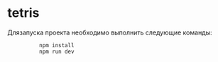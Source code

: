# tetris

Длязапуска проекта необходимо выполнить следующие команды:
  
              npm install
              npm run dev
